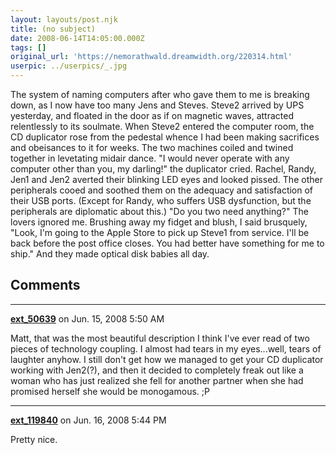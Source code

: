 ```yaml
---
layout: layouts/post.njk
title: (no subject)
date: 2008-06-14T14:05:00.000Z
tags: []
original_url: 'https://nemorathwald.dreamwidth.org/220314.html'
userpic: ../userpics/_.jpg
---
```

The system of naming computers after who gave them to me is breaking down, as I now have too many Jens and Steves. Steve2 arrived by UPS yesterday, and floated in the door as if on magnetic waves, attracted relentlessly to its soulmate. When Steve2 entered the computer room, the CD duplicator rose from the pedestal whence I had been making sacrifices and obeisances to it for weeks. The two machines coiled and twined together in levetating midair dance. "I would never operate with any computer other than you, my darling!" the duplicator cried. Rachel, Randy, Jen1 and Jen2 averted their blinking LED eyes and looked pissed. The other peripherals cooed and soothed them on the adequacy and satisfaction of their USB ports. (Except for Randy, who suffers USB dysfunction, but the peripherals are diplomatic about this.) "Do you two need anything?" The lovers ignored me. Brushing away my fidget and blush, I said brusquely, "Look, I'm going to the Apple Store to pick up Steve1 from service. I'll be back before the post office closes. You had better have something for me to ship." And they made optical disk babies all day.

## Comments

---

**[ext_50639](https://www.dreamwidth.org/users/ext_50639)** on Jun. 15, 2008 5:50 AM

Matt, that was the most beautiful description I think I've ever read of two pieces of technology coupling. I almost had tears in my eyes...well, tears of laughter anyhow. I still don't get how we managed to get your CD duplicator working with Jen2(?), and then it decided to completely freak out like a woman who has just realized she fell for another partner when she had promised herself she would be monogamous. ;P

---

**[ext_119840](https://www.dreamwidth.org/users/ext_119840)** on Jun. 16, 2008 5:44 PM

Pretty nice.
